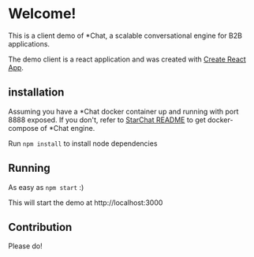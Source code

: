 # Welcome!

This is a client demo of *Chat, a scalable conversational engine for B2B applications.

The demo client is a react application and was created with [Create React App](https://github.com/facebookincubator/create-react-app).

## installation

Assuming you have a *Chat docker container up and running with port 8888 exposed. If you don't, refer to [StarChat README](https://github.com/getjenny/starchat) to get docker-compose of *Chat engine.

Run `npm install` to install node dependencies

## Running

As easy as `npm start` :)

This will start the demo at http://localhost:3000

## Contribution

Please do!
